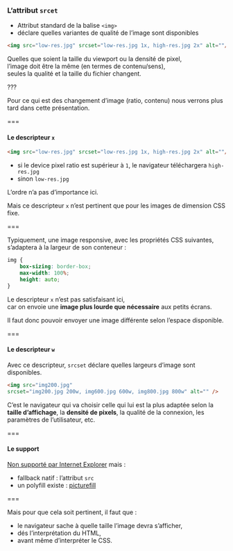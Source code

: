 ### L’attribut `srcet`

- Attribut standard de la balise `<img>`
- déclare quelles variantes de qualité de l’image sont disponibles

```html
<img src="low-res.jpg" srcset="low-res.jpg 1x, high-res.jpg 2x" alt=""/>
```

Quelles que soient la taille du viewport ou la densité de pixel,  
l’image doit être la même (en termes de contenu/sens),  
seules la qualité et la taille du fichier changent.<!-- {p:.alert.alert_warning.fragment} -->

???

Pour ce qui est des changement d’image (ratio, contenu) nous verrons plus tard dans cette présentation.

===

#### Le descripteur `x`

```html
<img src="low-res.jpg" srcset="low-res.jpg 1x, high-res.jpg 2x" alt=""/>
```
- si le device pixel ratio est supérieur à `1`, le navigateur téléchargera `high-res.jpg`
- sinon `low-res.jpg`

L’ordre n’a pas d’importance ici. <!-- {.alert.alert_info.fragment} -->

Mais ce descripteur `x` n’est pertinent que pour les images de dimension CSS fixe. <!-- {p:.fragment} -->

===

Typiquement, une image responsive, avec les propriétés CSS suivantes, s’adaptera à la largeur de son conteneur :
```css
img {
    box-sizing: border-box;
    max-width: 100%;
    height: auto;
}
```

Le descripteur `x` n’est pas satisfaisant ici,  
car on envoie une __image plus lourde que nécessaire__ aux petits écrans. <!-- {p:.fragment} -->

Il faut donc pouvoir envoyer une image différente selon l’espace disponible. <!-- {.fragment} -->

===

#### Le descripteur `w`

Avec ce descripteur, `srcset` déclare quelles largeurs d’image sont disponibles.

```html
<img src="img200.jpg"
srcset="img200.jpg 200w, img600.jpg 600w, img800.jpg 800w" alt="" />
```

C’est le navigateur qui va choisir celle qui lui est la plus adaptée selon la __taille d’affichage__, la __densité de pixels__, la qualité de la connexion, les paramètres de l’utilisateur, etc.

===

#### Le support

[Non supporté par Internet Explorer](http://caniuse.com/#feat=srcset) mais :
- fallback natif : l’attribut `src`
- un polyfill existe : [picturefill](https://scottjehl.github.io/picturefill/)

===

Mais pour que cela soit pertinent, il faut que :
- le navigateur sache à quelle taille l’image devra s’afficher, <!-- {li:.fragment} -->
- dés l’interprétation du HTML, <!-- {li:.fragment} -->
- avant même d’interpréter le CSS. <!-- {li:.fragment} -->
